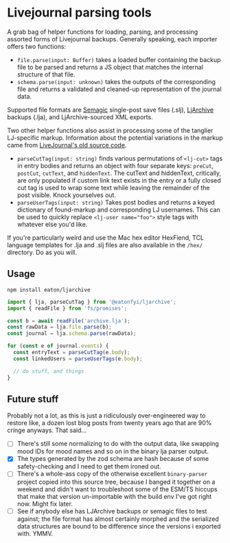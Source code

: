 # Livejournal parsing tools

A grab bag of helper functions for loading, parsing, and processing assorted forms of Livejournal backups. Generally speaking, each importer offers two functions:

- `file.parse(input: Buffer)` takes a loaded buffer containing the backup file to be parsed and returns a JS object that matches the internal structure of that file.
- `schema.parse(input: unknown)` takes the outputs of the corresponding file and returns a validated and cleaned-up representation of the journal data.

Supported file formats are [Semagic](https://semagic.sourceforge.net) single-post save files (.slj), [LjArchive](https://sourceforge.net/projects/ljarchive/) backups (.lja), and LjArchive-sourced XML exports.

Two other helper functions also assist in processing some of the tanglier LJ-specific markup. Information about the potential variations in the markup came from [LiveJournal's old source code](https://github.com/apparentlymart/livejournal).

- `parseCutTag(input: string)` finds various permutations of `<lj-cut>` tags in entry bodies and returns an object with four separate keys: `preCut`, `postCut`, `cutText`, and `hiddenText`. The cutText and hiddenText, critically, are only populated if custom link text exists in the entry or a fully closed cut tag is used to wrap some text while leaving the remainder of the post visible. Knock yourselves out.
- `parseUserTags(input: string)` Takes post bodies and returns a keyed dictionary of found-markup and corresponding LJ usernames. This can be used to quickly replace `<lj-user name="foo">` style tags with whatever else you'd like.

If you're particularly weird and use the Mac hex editor HexFiend, TCL language templates for .lja and .slj files are also available in the `/hex/` directory. Do as you will.

## Usage

`npm install eaton/ljarchive`

```javascript
import { lja, parseCutTag } from '@eatonfyi/ljarchive';
import { readFile } from 'fs/promises';

const b = await readFile('archive.lja');
const rawData = lja.file.parse(b);
const journal = lja.schema.parse(rawData);

for (const e of journal.events) {
  const entryText = parseCutTag(e.body);
  const linkedUsers = parseUserTags(e.body);

  // do stuff, and things
}
```

## Future stuff

Probably not a lot, as this is just a ridiculously over-engineered way to restore like, a dozen lost blog posts from twenty years ago that are 90% cringe anyways. That said…

- [ ] There's still some normalizing to do with the output data, like swapping mood IDs for mood names and so on in the binary lja parser output.
- [x] The types generated by the zod schema are hash because of some safety-checking and I need to get them ironed out.
- [ ] There's a whole-ass copy of the otherwise excellent `binary-parser` project copied into this source tree, because I banged it together on a weekend and didn't want to troubleshoot some of the ESM/TS hiccups that make that version un-importable with the build env I've got right now. Might fix later.
- [ ] See if anybody else has LJArchive backups or semagic files to test against; the file format has almost certainly morphed and the serialized data structures are bound to be difference since the versions i exported with. YMMV.